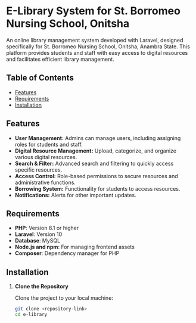 # E-Library System for St. Borromeo Nursing School, Onitsha

An online library management system developed with Laravel, designed specifically for St. Borromeo Nursing School, Onitsha, Anambra State. This platform provides students and staff with easy access to digital resources and facilitates efficient library management.

## Table of Contents

- [Features](#features)
- [Requirements](#requirements)
- [Installation](#installation)


## Features

- **User Management:** Admins can manage users, including assigning roles for students and staff.
- **Digital Resource Management:** Upload, categorize, and organize various digital resources.
- **Search & Filter:** Advanced search and filtering to quickly access specific resources.
- **Access Control:** Role-based permissions to secure resources and administrative functions.
- **Borrowing System:** Functionality for students to access resources.
- **Notifications:** Alerts for other important updates.

## Requirements

- **PHP**: Version 8.1 or higher
- **Laravel**: Version 10
- **Database**: MySQL
- **Node.js and npm**: For managing frontend assets
- **Composer**: Dependency manager for PHP

## Installation

1. **Clone the Repository**

   Clone the project to your local machine:

   ```bash
   git clone <repository-link>
   cd e-library
